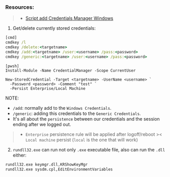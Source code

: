 ### Resources:

> - [Script add Credentials Manager Windows](https://stackoverflow.com/questions/67297834/add-windows-credentials-using-powershell-cmdkey)

1. Get/delete currently stored credentials:

```cmd
[cmd]
cmdkey /l
cmdkey /delete:<targetname>
cmdkey /add:<targetname> /user:<username> /pass:<password>
cmdkey /generic:<targetname> /user:<username> /pass:<password>
```

```pwsh
[pwsh]
Install-Module -Name CredentialManager -Scope CurrentUser

New-StoredCredential -Target <targetname> -UserName <username> `
  -Password <password> -Comment "test" `
  -Persist Enterprise/Local Machine
```

NOTE:

- `/add`: normally add to the `Windows Credentials`.
- `/generic`: adding this credentials to the `Generic Credentials`.
- It's all about the `persistence` between our credentials and the session ending after we logged out.

> - `Enterprise` persistence rule will be applied after logoff/reboot >< `Local machine` persist (`local` is the one that will work)

2. `rundll32.exe` can run not only `.exe` executable file, also can run the `.dll` either:

```cmd
rundll32.exe keymgr.dll,KRShowKeyMgr
rundll32.exe sysdm.cpl,EditEnvironmentVariables
```

